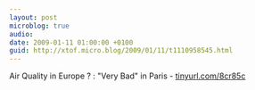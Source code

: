 ```yaml
---
layout: post
microblog: true
audio: 
date: 2009-01-11 01:00:00 +0100
guid: http://xtof.micro.blog/2009/01/11/t1110958545.html
---
```

Air Quality in Europe ? : "Very Bad" in Paris - [tinyurl.com/8cr85c](http://tinyurl.com/8cr85c)
